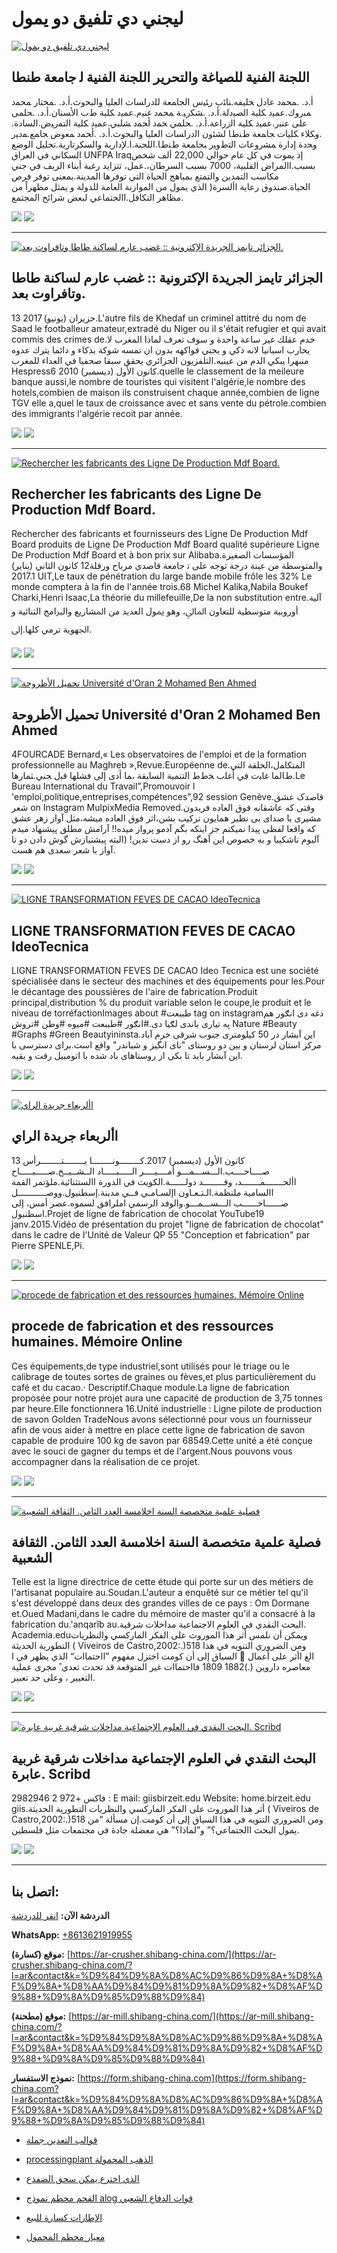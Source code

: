# ليجني دي تلفيق دو يمول

<a href="https://swt.shibang-china.com/?l=ar&img&k=%D9%84%D9%8A%D8%AC%D9%86%D9%8A+%D8%AF%D9%8A+%D8%AA%D9%84%D9%81%D9%8A%D9%82+%D8%AF%D9%88+%D9%8A%D9%85%D9%88%D9%84" target="_blank">![ليجني دي تلفيق دو يمول](http://static.shibang-china.com/all-800x300/996.jpg)</a>

## ﺍﻟﻠﺠﻨﺔ ﺍﻟﻔﻨﻴﺔ ﻟﻠﺼﻴﺎﻏﺔ ﻭﺍﻟﺘﺤﺮﻳﺮ ﺍﻟﻠﺠﻨﺔ ﺍﻟﻔﻨﻴﺔ ﻟ جامعة طنطا
ﺃ.ﺩ. .ﻤﺤﻤﺩ ﻋﺎﺩل ﺨﻠﻴﻔﻪ.ﻨﺎﺌﺏ ﺭﺌﻴﺱ ﺍﻟﺠﺎﻤﻌﺔ ﻟﻠﺩﺭﺍﺴﺎﺕ ﺍﻟﻌﻠﻴﺎ ﻭﺍﻟﺒﺤﻭﺙ.ﺃ.ﺩ. .ﻤﺨﺘﺎﺭ ﻤﺤﻤﺩ ﻤﺒﺭﻭﻙ.ﻋﻤﻴﺩ ﻜﻠﻴﺔ ﺍﻟﺼﻴﺩﻟﺔ.ﺃ.ﺩ. .ﺸﻜﺭﻴ.ﺔ ﻤﺤﻤﺩ ﻏﻨﻴﻡ.ﻋﻤﻴﺩ ﻜﻠﻴﺔ ﻁﺏ ﺍﻷﺴﻨﺎﻥ.ﺃ.ﺩ. .ﺤﻠﻤﻰ ﻋﻠﻰ ﻋﻨﺒﺭ.ﻋﻤﻴﺩ ﻜﻠﻴﺔ ﺍﻟﺯﺭﺍﻋﺔ.ﺃ.ﺩ. .ﺤﻠﻤﻲ ﺤﻤﺩ ﺃﺤﻤﺩ ﺸﻠﺒﻲ.ﻋﻤﻴﺩ ﻜﻠﻴﺔ ﺍﻟﺘﻤﺭﻴﺽ.ﺍﻟﺴﺎﺩﺓ. .ﻭﻜﻼﺀ ﻜﻠﻴﺎﺕ ﺠﺎﻤﻌﺔ ﻁﻨﻁﺎ ﻟﺸﺌﻭﻥ ﺍﻟﺩﺭﺍﺴﺎﺕ ﺍﻟﻌﻠﻴﺎ ﻭﺍﻟﺒﺤﻭﺙ.ﺃ.ﺩ. .ﺃﺤﻤﺩ ﻤﻌﻭﺽ ﺠﺎﻤﻊ.ﻤﺩﻴﺭ ﻭﺤﺩﺓ ﺇﺩﺍﺭﺓ ﻤﺸﺭﻭﻋﺎﺕ ﺍﻟﺘﻁﻭﻴﺭ ﺒﺠﺎﻤﻌﺔ ﻁﻨﻁﺎ.ﺍﻟﻠﺠﻨﺔ.ﺍ.ﻹﺩﺍﺭﻳﺔ ﻭﺍﻟﺴﻜﺮﺗﺎﺭﻳﺔ.ﺗﺤﻠﻴﻞ ﺍﻟﻮﺿﻊ ﺍﻟﺴﻜﺎﻧﻲ ﻓﻲ ﺍﻟﻌﺮﺍﻕ UNFPA Iraqإذ يموت في كل عام حوالي 22,000 ألف شخص بسبب.االمراض القلبية، 7000 بسبب السرطان،.عمل، تتزايد رغبة أبناء الريف في جني مكاسب التمدين والتمتع بمباهج الحياة التي توفرها المدينة.بمعنى توفر فرص الحياة.صندوق رعاية األسرة( الذي يمول من الموازنة العامة للدولة و يمثل مظهراً من مظاهر التكافل.االجتماعي لبعض شرائح المجتمع.


<a href="https://whatsapp.shibangsoft.com/WhatsApp.php" target="_blank" title="WhatsApp">![](http://static.shibang-china.com/icon/whatsapp.png)</a> <a href="https://swt.shibang-china.com/?l=ar&icon&k=%D9%84%D9%8A%D8%AC%D9%86%D9%8A+%D8%AF%D9%8A+%D8%AA%D9%84%D9%81%D9%8A%D9%82+%D8%AF%D9%88+%D9%8A%D9%85%D9%88%D9%84" target="_blank">![](http://static.shibang-china.com/icon/chat-ar.png)</a>

---

<a href="https://swt.shibang-china.com/?l=ar&img&k=%D9%84%D9%8A%D8%AC%D9%86%D9%8A+%D8%AF%D9%8A+%D8%AA%D9%84%D9%81%D9%8A%D9%82+%D8%AF%D9%88+%D9%8A%D9%85%D9%88%D9%84" target="_blank">![الجزائر تايمز الجريدة الإكترونية :: غضب عارم لساكنة طاطا وتافراوت بعد.](http://static.shibang-china.com/all-800x300/645.jpg)</a>

## الجزائر تايمز الجريدة الإكترونية :: غضب عارم لساكنة طاطا وتافراوت بعد.
13 حزيران (يونيو) 2017.L&#39;autre fils de Khedaf un criminel attitré du nom de Saad le footballeur amateur,extradé du Niger ou il s&#39;était refugier et qui avait commis des crimes de.خدم عقلك غير ساعة واحدة و سوف تعرف لماذا المغرب لا يحارب اسبانيا لانه ذكي و يجني فواكهه بدون ان تمسه شوكة بذكاء و دائما يترك عدوه منبهرا يبكي الدم من عينيه.التلفزيون الجزائري يحقق سبقا صحفيا في العداء للمغرب Hespress6 كانون الأول (ديسمبر) 2010.quelle le classement de la meileure banque aussi,le nombre de touristes qui visitent l&#39;algérie,le nombre des hotels,combien de maison ils construisent chaque année,combien de ligne TGV elle a,quel le taux de croissance avec et sans vente du pétrole.combien des immigrants l&#39;algérie recoit par année.


<a href="https://whatsapp.shibangsoft.com/WhatsApp.php" target="_blank" title="WhatsApp">![](http://static.shibang-china.com/icon/whatsapp.png)</a> <a href="https://swt.shibang-china.com/?l=ar&icon&k=%D9%84%D9%8A%D8%AC%D9%86%D9%8A+%D8%AF%D9%8A+%D8%AA%D9%84%D9%81%D9%8A%D9%82+%D8%AF%D9%88+%D9%8A%D9%85%D9%88%D9%84" target="_blank">![](http://static.shibang-china.com/icon/chat-ar.png)</a>

---

<a href="https://swt.shibang-china.com/?l=ar&img&k=%D9%84%D9%8A%D8%AC%D9%86%D9%8A+%D8%AF%D9%8A+%D8%AA%D9%84%D9%81%D9%8A%D9%82+%D8%AF%D9%88+%D9%8A%D9%85%D9%88%D9%84" target="_blank">![Rechercher les fabricants des Ligne De Production Mdf Board.](http://static.shibang-china.com/all-800x300/1233.jpg)</a>

## Rechercher les fabricants des Ligne De Production Mdf Board.
Rechercher des fabricants et fournisseurs des Ligne De Production Mdf Board produits de Ligne De Production Mdf Board qualité supérieure Ligne De Production Mdf Board et à bon prix sur Alibaba.اﻟﻤﺆﺳﺴﺎت اﻟﺼﻐﻴﺮة واﻟﻤﺘﻮﺳﻄﺔ ﻣﻦ ﻋﻴﻨﺔ درﺟﺔ ﺗﻮﺟﻪ ﻋﻠﻰ ﺗ جامعة قاصدي مرباح ورقلة12 كانون الثاني (يناير) 2017.1 UIT,Le taux de pénétration du large bande mobile frôle les 32% Le monde comptera à la fin de l&#39;année trois.68 Michel Kalika,Nabila Boukef Charki,Henri Isaac,La théorie du millefeuille,De la non substitution entre.آﻟﻴﺔ أوروﺑﻴﺔ ﻣﺘﻮﺳﻄﻴﺔ ﻟﻠﺘﻌﺎون اﳌﺎﱄ، وﻫﻮ ﳝﻮل اﻟﻌﺪﻳﺪ ﻣﻦ اﳌﺸﺎرﻳﻊ واﻟﱪاﻣﺞ اﻟﺜﻨﺎﺋﻴﺔ و اﳉﻬﻮﻳﺔ ﺗﺮﻣﻲ ﻛﻠﻬﺎ.إﱃ.


<a href="https://whatsapp.shibangsoft.com/WhatsApp.php" target="_blank" title="WhatsApp">![](http://static.shibang-china.com/icon/whatsapp.png)</a> <a href="https://swt.shibang-china.com/?l=ar&icon&k=%D9%84%D9%8A%D8%AC%D9%86%D9%8A+%D8%AF%D9%8A+%D8%AA%D9%84%D9%81%D9%8A%D9%82+%D8%AF%D9%88+%D9%8A%D9%85%D9%88%D9%84" target="_blank">![](http://static.shibang-china.com/icon/chat-ar.png)</a>

---

<a href="https://swt.shibang-china.com/?l=ar&img&k=%D9%84%D9%8A%D8%AC%D9%86%D9%8A+%D8%AF%D9%8A+%D8%AA%D9%84%D9%81%D9%8A%D9%82+%D8%AF%D9%88+%D9%8A%D9%85%D9%88%D9%84" target="_blank">![تحميل الأطروحة Université d&#39;Oran 2 Mohamed Ben Ahmed](http://static.shibang-china.com/all-800x300/648.jpg)</a>

## تحميل الأطروحة Université d&#39;Oran 2 Mohamed Ben Ahmed
4FOURCADE Bernard,« Les observatoires de l&#39;emploi et de la formation professionnelle au Maghreb »,Revue.Européenne de.ﺍﻟﻤﺘﻜﺎﻤل،ﺍﻟﺤﻠﻘﺔ ﺍﻟﺘﻲ ﻁﺎﻟﻤﺎ ﻏﺎﺒﺕ ﻓﻲ ﺃﻏﻠﺏ ﺨﻁﻁ ﺍﻟﺘﻨﻤﻴﺔ ﺍﻟﺴﺎﺒﻘﺔ ،ﻤﺎ ﺃﺩﻯ ﺇﻟﻰ ﻓﺸﻠﻬﺎ ﻗﺒل ﺠﻨﻲ.ﺜﻤﺎﺭﻫﺎ.Le Bureau International du Travail”,Promouvoir l &#39;emploi,politique,entreprises,compétences”,92 session Genève.قاصدک عشق شعر on Instagram MulpixMedia Removed.وقتی که عاشقانه فوق العاده فریدون مشیری با صدای بی نظیر همایون ترکیب بشن،اثر فوق العاده میشه،مثل آواز زهر عشق که واقعا لفظی پیدا نمیکنم جز اینکه بگم آدمو پرواز میده!! آرامش مطلق پیشنهاد میدم آلبوم ناشکیبا و به خصوص این آهنگ رو از دست ندین! (البته پیشنیازش گوش دادن دو تا آواز با شعر سعدی هم هست.


<a href="https://whatsapp.shibangsoft.com/WhatsApp.php" target="_blank" title="WhatsApp">![](http://static.shibang-china.com/icon/whatsapp.png)</a> <a href="https://swt.shibang-china.com/?l=ar&icon&k=%D9%84%D9%8A%D8%AC%D9%86%D9%8A+%D8%AF%D9%8A+%D8%AA%D9%84%D9%81%D9%8A%D9%82+%D8%AF%D9%88+%D9%8A%D9%85%D9%88%D9%84" target="_blank">![](http://static.shibang-china.com/icon/chat-ar.png)</a>

---

<a href="https://swt.shibang-china.com/?l=ar&img&k=%D9%84%D9%8A%D8%AC%D9%86%D9%8A+%D8%AF%D9%8A+%D8%AA%D9%84%D9%81%D9%8A%D9%82+%D8%AF%D9%88+%D9%8A%D9%85%D9%88%D9%84" target="_blank">![LIGNE TRANSFORMATION FEVES DE CACAO IdeoTecnica](http://static.shibang-china.com/all-800x300/680.jpg)</a>

## LIGNE TRANSFORMATION FEVES DE CACAO IdeoTecnica
LIGNE TRANSFORMATION FEVES DE CACAO Ideo Tecnica est une société spécialisée dans le secteur des machines et des équipements pour les.Pour le décantage des poussières de l&#39;aire de fabrication.Produit principal,distribution % du produit variable selon le coupe,le produit et le niveau de torréfactionImages about #طببعت tag on instagramدغه دی انګور هم په تیاری باندی لګیا دی.#انګور #طببعت #میوه #وطن #تروش Nature #Beauty #Graphs #Green Beautyininsta.این آبشار در 50 کیلومتری جنوب شرقی خرم آباد مرکز استان لرستان و بین دو روستای &quot;نای انگیز و شباندر&quot; واقع است.برای دسترسی با این آبشار باید تا بکی از روستاهای باد شده با اتومبیل رفت و بقیه.


<a href="https://whatsapp.shibangsoft.com/WhatsApp.php" target="_blank" title="WhatsApp">![](http://static.shibang-china.com/icon/whatsapp.png)</a> <a href="https://swt.shibang-china.com/?l=ar&icon&k=%D9%84%D9%8A%D8%AC%D9%86%D9%8A+%D8%AF%D9%8A+%D8%AA%D9%84%D9%81%D9%8A%D9%82+%D8%AF%D9%88+%D9%8A%D9%85%D9%88%D9%84" target="_blank">![](http://static.shibang-china.com/icon/chat-ar.png)</a>

---

<a href="https://swt.shibang-china.com/?l=ar&img&k=%D9%84%D9%8A%D8%AC%D9%86%D9%8A+%D8%AF%D9%8A+%D8%AA%D9%84%D9%81%D9%8A%D9%82+%D8%AF%D9%88+%D9%8A%D9%85%D9%88%D9%84" target="_blank">![األربعاء جريدة الراي](http://static.shibang-china.com/all-800x300/924.jpg)</a>

## األربعاء جريدة الراي
13 كانون الأول (ديسمبر) 2017.كــــــــونــــــــا يــــــــتــــــــرأس صــــاحــــب.الـــســـمـــو أمــــيــــر الـــــبـــــاد الــشــيــخ.صـــــبـــــاح األحـــــــمـــــــد، وفــــــــد دولــــــة.الكويت في الدورة االستثنائية.ملؤتمر القمة االسامية ملنظمة.الـتـعـاون اإلسـامـي فــي مدينة.إسطنبول.ووصـــــــــــل صــــــاحــــــب الـــســـمـــو.والوفد الرسمي املرافق لسموه.عصر أمس، إلى اسطنبول.Projet de ligne de fabrication de chocolat YouTube19 janv.2015.Vidéo de présentation du projet &quot;ligne de fabrication de chocolat&quot; dans le cadre de l&#39;Unité de Valeur QP 55 &quot;Conception et fabrication&quot; par Pierre SPENLE,Pi.


<a href="https://whatsapp.shibangsoft.com/WhatsApp.php" target="_blank" title="WhatsApp">![](http://static.shibang-china.com/icon/whatsapp.png)</a> <a href="https://swt.shibang-china.com/?l=ar&icon&k=%D9%84%D9%8A%D8%AC%D9%86%D9%8A+%D8%AF%D9%8A+%D8%AA%D9%84%D9%81%D9%8A%D9%82+%D8%AF%D9%88+%D9%8A%D9%85%D9%88%D9%84" target="_blank">![](http://static.shibang-china.com/icon/chat-ar.png)</a>

---

<a href="https://swt.shibang-china.com/?l=ar&img&k=%D9%84%D9%8A%D8%AC%D9%86%D9%8A+%D8%AF%D9%8A+%D8%AA%D9%84%D9%81%D9%8A%D9%82+%D8%AF%D9%88+%D9%8A%D9%85%D9%88%D9%84" target="_blank">![procede de fabrication et des ressources humaines. Mémoire Online](http://static.shibang-china.com/all-800x300/1047.jpg)</a>

## procede de fabrication et des ressources humaines. Mémoire Online
Ces équipements,de type industriel,sont utilisés pour le triage ou le calibrage de toutes sortes de graines ou fèves,et plus particulièrement du café et du cacao.· Descriptif.Chaque module.La ligne de fabrication proposée pour notre projet aura une capacité de production de 3,75 tonnes par heure.Elle fonctionnera 16.Unité industrielle : Ligne pilote de production de savon Golden TradeNous avons sélectionné pour vous un fournisseur afin de vous aider à mettre en place cette ligne de fabrication de savon capable de produire 100 kg de savon par 68549.Cette unité a été conçue avec le souci de gagner du temps et de l&#39;argent.Nous pouvons vous accompagner dans la réalisation de ce projet.


<a href="https://whatsapp.shibangsoft.com/WhatsApp.php" target="_blank" title="WhatsApp">![](http://static.shibang-china.com/icon/whatsapp.png)</a> <a href="https://swt.shibang-china.com/?l=ar&icon&k=%D9%84%D9%8A%D8%AC%D9%86%D9%8A+%D8%AF%D9%8A+%D8%AA%D9%84%D9%81%D9%8A%D9%82+%D8%AF%D9%88+%D9%8A%D9%85%D9%88%D9%84" target="_blank">![](http://static.shibang-china.com/icon/chat-ar.png)</a>

---

<a href="https://swt.shibang-china.com/?l=ar&img&k=%D9%84%D9%8A%D8%AC%D9%86%D9%8A+%D8%AF%D9%8A+%D8%AA%D9%84%D9%81%D9%8A%D9%82+%D8%AF%D9%88+%D9%8A%D9%85%D9%88%D9%84" target="_blank">![فصلية علمية متخصصة السنة اخلامسة العدد الثامن. الثقافة الشعبية](http://static.shibang-china.com/all-800x300/1135.jpg)</a>

## فصلية علمية متخصصة السنة اخلامسة العدد الثامن. الثقافة الشعبية
Telle est la ligne directrice de cette étude qui porte sur un des métiers de l&#39;artisanat populaire au.Soudan.L&#39;auteur a enquêté sur ce métier tel qu&#39;il s&#39;est développé dans deux des grandes villes de ce pays : Om Dormane et.Oued Madani,dans le cadre du mémoire de master qu&#39;il a consacré à la fabrication du.&#39;anqarîb au.البحث النقدي في العلوم الاجتماعية مداخلات شرقية. Academia.eduويمكن أن نلمس أثر هذا الموروث على الفكر الماركسي والنظريات التطورية الحديثة ( Viveiros de Castro,2002:.)518 ومن الضروري التنويه في هذا السياق إلى أن كومت اختزل مفهوم ”ااحتماات“ الذي يظهر في ا ฀ الغ اأثر على أعمال معاصره داروين (.)1882 1809 فااحتماات غير المتوقعة قد تحدث تعدي ً مجرى عملية التغيير ، وعلى حد تعبير.


<a href="https://whatsapp.shibangsoft.com/WhatsApp.php" target="_blank" title="WhatsApp">![](http://static.shibang-china.com/icon/whatsapp.png)</a> <a href="https://swt.shibang-china.com/?l=ar&icon&k=%D9%84%D9%8A%D8%AC%D9%86%D9%8A+%D8%AF%D9%8A+%D8%AA%D9%84%D9%81%D9%8A%D9%82+%D8%AF%D9%88+%D9%8A%D9%85%D9%88%D9%84" target="_blank">![](http://static.shibang-china.com/icon/chat-ar.png)</a>

---

<a href="https://swt.shibang-china.com/?l=ar&img&k=%D9%84%D9%8A%D8%AC%D9%86%D9%8A+%D8%AF%D9%8A+%D8%AA%D9%84%D9%81%D9%8A%D9%82+%D8%AF%D9%88+%D9%8A%D9%85%D9%88%D9%84" target="_blank">![البحث النقدي في العلوم الإجتماعية مداخلات شرقية غربية عابرة. Scribd](http://static.shibang-china.com/all-800x300/826.jpg)</a>

## البحث النقدي في العلوم الإجتماعية مداخلات شرقية غربية عابرة. Scribd
فاكس +972 2 2982946 : E mail: giisbirzeit.edu Website: home.birzeit.edu giis.أثر هذا الموروث على الفكر الماركسي والنظريات التطورية الحديثة ( Viveiros de Castro,2002:.)518 ومن الضروري التنويه في هذا السياق إلى أن كومت.إن مسألة “من يمول البحث االجتماعي؟” و”لماذا؟” هي معضلة جادة في مجتمعات مثل فلسطين.

<a href="https://whatsapp.shibangsoft.com/WhatsApp.php" target="_blank" title="WhatsApp">![](http://static.shibang-china.com/icon/whatsapp.png)</a> <a href="https://swt.shibang-china.com/?l=ar&icon&k=%D9%84%D9%8A%D8%AC%D9%86%D9%8A+%D8%AF%D9%8A+%D8%AA%D9%84%D9%81%D9%8A%D9%82+%D8%AF%D9%88+%D9%8A%D9%85%D9%88%D9%84" target="_blank">![](http://static.shibang-china.com/icon/chat-ar.png)</a>

---
## اتصل بنا:

**الدردشة الآن:** [انقر للدردشة](https://swt.shibang-china.com?l=ar&contact&k=%D9%84%D9%8A%D8%AC%D9%86%D9%8A+%D8%AF%D9%8A+%D8%AA%D9%84%D9%81%D9%8A%D9%82+%D8%AF%D9%88+%D9%8A%D9%85%D9%88%D9%84)

**WhatsApp:**  [+8613621919955](https://whatsapp.shibangsoft.com/WhatsApp.php)

**موقع (كسارة):** [https://ar-crusher.shibang-china.com/](https://ar-crusher.shibang-china.com/?l=ar&contact&k=%D9%84%D9%8A%D8%AC%D9%86%D9%8A+%D8%AF%D9%8A+%D8%AA%D9%84%D9%81%D9%8A%D9%82+%D8%AF%D9%88+%D9%8A%D9%85%D9%88%D9%84)

**موقع (مطحنة):** [https://ar-mill.shibang-china.com/](https://ar-mill.shibang-china.com/?l=ar&contact&k=%D9%84%D9%8A%D8%AC%D9%86%D9%8A+%D8%AF%D9%8A+%D8%AA%D9%84%D9%81%D9%8A%D9%82+%D8%AF%D9%88+%D9%8A%D9%85%D9%88%D9%84)

**نموذج الاستفسار:** [https://form.shibang-china.com](https://form.shibang-china.com?l=ar&contact&k=%D9%84%D9%8A%D8%AC%D9%86%D9%8A+%D8%AF%D9%8A+%D8%AA%D9%84%D9%81%D9%8A%D9%82+%D8%AF%D9%88+%D9%8A%D9%85%D9%88%D9%84)

* [قوالب التعدين جملة](../30/%D9%82%D9%88%D8%A7%D9%84%D8%A8%20%D8%A7%D9%84%D8%AA%D8%B9%D8%AF%D9%8A%D9%86%20%D8%AC%D9%85%D9%84%D8%A9.md)

* [processingplant الذهب المحمولة](../27/processingplant%20%D8%A7%D9%84%D8%B0%D9%87%D8%A8%20%D8%A7%D9%84%D9%85%D8%AD%D9%85%D9%88%D9%84%D8%A9.md)

* [الذي اخترع يمكن سحق الضفدع](../26/%D8%A7%D9%84%D8%B0%D9%8A%20%D8%A7%D8%AE%D8%AA%D8%B1%D8%B9%20%D9%8A%D9%85%D9%83%D9%86%20%D8%B3%D8%AD%D9%82%20%D8%A7%D9%84%D8%B6%D9%81%D8%AF%D8%B9.md)

* [الفحم محطم نموذج alog قوات الدفاع الشعبي](../29/%D8%A7%D9%84%D9%81%D8%AD%D9%85%20%D9%85%D8%AD%D8%B7%D9%85%20%D9%86%D9%85%D9%88%D8%B0%D8%AC%20alog%20%D9%82%D9%88%D8%A7%D8%AA%20%D8%A7%D9%84%D8%AF%D9%81%D8%A7%D8%B9%20%D8%A7%D9%84%D8%B4%D8%B9%D8%A8%D9%8A.md)

* [الإطارات كسارة للبيع](../27/%D8%A7%D9%84%D8%A5%D8%B7%D8%A7%D8%B1%D8%A7%D8%AA%20%D9%83%D8%B3%D8%A7%D8%B1%D8%A9%20%D9%84%D9%84%D8%A8%D9%8A%D8%B9.md)

* [معيار محطم المحمول](../29/%D9%85%D8%B9%D9%8A%D8%A7%D8%B1%20%D9%85%D8%AD%D8%B7%D9%85%20%D8%A7%D9%84%D9%85%D8%AD%D9%85%D9%88%D9%84.md)
